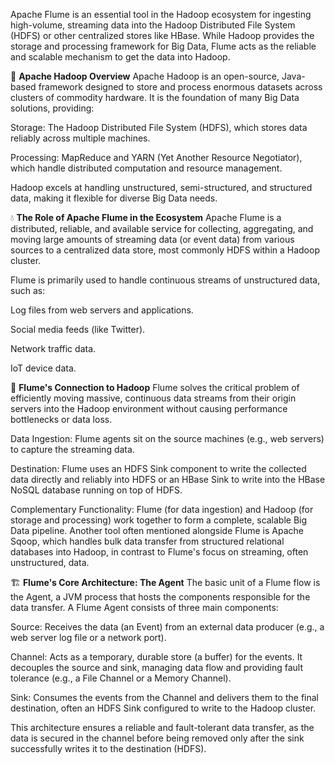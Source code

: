 Apache Flume is an essential tool in the Hadoop ecosystem for ingesting high-volume, streaming data into the Hadoop Distributed File System (HDFS) or other centralized stores like HBase. While Hadoop provides the storage and processing framework for Big Data, Flume acts as the reliable and scalable mechanism to get the data into Hadoop.

🐘 **Apache Hadoop Overview**
Apache Hadoop is an open-source, Java-based framework designed to store and process enormous datasets across clusters of commodity hardware. It is the foundation of many Big Data solutions, providing:

Storage: The Hadoop Distributed File System (HDFS), which stores data reliably across multiple machines.

Processing: MapReduce and YARN (Yet Another Resource Negotiator), which handle distributed computation and resource management.

Hadoop excels at handling unstructured, semi-structured, and structured data, making it flexible for diverse Big Data needs.

💧 **The Role of Apache Flume in the Ecosystem**
Apache Flume is a distributed, reliable, and available service for collecting, aggregating, and moving large amounts of streaming data (or event data) from various sources to a centralized data store, most commonly HDFS within a Hadoop cluster.

Flume is primarily used to handle continuous streams of unstructured data, such as:

Log files from web servers and applications.

Social media feeds (like Twitter).

Network traffic data.

IoT device data.

🌉 **Flume's Connection to Hadoop**
Flume solves the critical problem of efficiently moving massive, continuous data streams from their origin servers into the Hadoop environment without causing performance bottlenecks or data loss.

Data Ingestion: Flume agents sit on the source machines (e.g., web servers) to capture the streaming data.

Destination: Flume uses an HDFS Sink component to write the collected data directly and reliably into HDFS or an HBase Sink to write into the HBase NoSQL database running on top of HDFS.

Complementary Functionality: Flume (for data ingestion) and Hadoop (for storage and processing) work together to form a complete, scalable Big Data pipeline. Another tool often mentioned alongside Flume is Apache Sqoop, which handles bulk data transfer from structured relational databases into Hadoop, in contrast to Flume's focus on streaming, often unstructured, data.

🏗️ **Flume's Core Architecture: The Agent**
The basic unit of a Flume flow is the Agent, a JVM process that hosts the components responsible for the data transfer. A Flume Agent consists of three main components:

Source: Receives the data (an Event) from an external data producer (e.g., a web server log file or a network port).

Channel: Acts as a temporary, durable store (a buffer) for the events. It decouples the source and sink, managing data flow and providing fault tolerance (e.g., a File Channel or a Memory Channel).

Sink: Consumes the events from the Channel and delivers them to the final destination, often an HDFS Sink configured to write to the Hadoop cluster.

This architecture ensures a reliable and fault-tolerant data transfer, as the data is secured in the channel before being removed only after the sink successfully writes it to the destination (HDFS).
